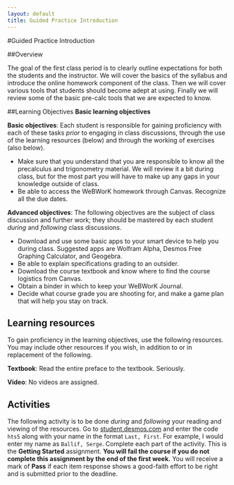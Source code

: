 ```yaml
---
layout: default
title: Guided Practice Introduction
---
```


#Guided Practice Introduction

##Overview

The goal of the first class period is to clearly outline expectations for both the students and the instructor. We will cover the basics of the syllabus and introduce the online homework component of the class. Then we will cover various tools that students should become adept at using. Finally we will review some of the basic pre-calc tools that we are expected to know.

##Learning Objectives
__Basic learning objectives__

__Basic objectives__: Each student is responsible for gaining proficiency with each of these tasks _prior_ to engaging in class discussions, through the use of the learning resources (below) and through the working of exercises (also below). 

* Make sure that you understand that you are responsible to know all the precalculus and trigonometry material. We will review it a bit during class, but for the most part you will have to make up any gaps in your knowledge outside of class.
* Be able to access the WeBWorK homework through Canvas.  Recognize all the due dates.

__Advanced objectives__: The following objectives are the subject of class discussion and further work; they should be mastered by each student _during_ and _following_ class discussions. 

* Download and use some basic apps to your smart device to help you during class. Suggested apps are Wolfram Alpha, Desmos Free Graphing Calculator, and Geogebra.
* Be able to explain specifications grading to an outsider.
* Download the course textbook and know where to find the course logistics from Canvas.
* Obtain a binder in which to keep your WeBWorK Journal.
* Decide what course grade you are shooting for, and make a game plan that will help you stay on track.

## Learning resources 

To gain proficiency in the learning objectives, use the following resources. You may include other resources if you wish, in addition to or in replacement of the following. 

__Textbook__: Read the entire preface to the textbook. Seriously.

__Video__: No videos are assigned.

## Activities

The following activity is to be done _during_ and _following_ your reading and viewing of the resources. Go to [student.desmos.com](https://student.desmos.com/?prepopulateCode=hts5) and enter the code `hts5` along with your name in the format `Last, First`. For example, I would enter my name as `Ballif, Serge`. Complete each part of the activity. This is the __Getting Started__ assignment. __You will fail the course if you do not complete this assignment by the end of the first week.__ You will receive a mark of __Pass__ if each item response shows a good-faith effort to be right and is submitted prior to the deadline. 